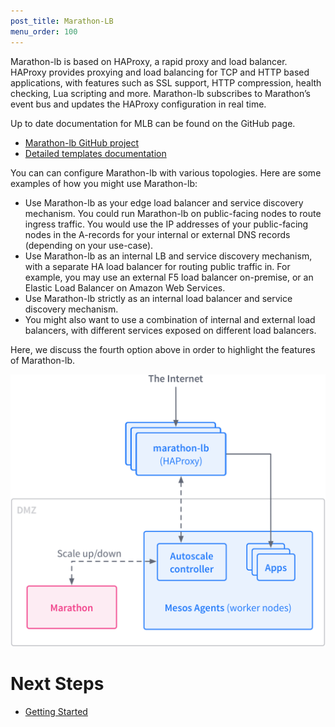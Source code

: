 ```yaml
---
post_title: Marathon-LB
menu_order: 100
---
```


Marathon-lb is based on HAProxy, a rapid proxy and load balancer. HAProxy provides proxying and load balancing for TCP and HTTP based applications, with features such as SSL support, HTTP compression, health checking, Lua scripting and more. Marathon-lb subscribes to Marathon’s event bus and updates the HAProxy configuration in real time.

Up to date documentation for MLB can be found on the GitHub page.

 * [Marathon-lb GitHub project][1]
 * [Detailed templates documentation][2]

You can can configure Marathon-lb with various topologies. Here are some examples of how you might use Marathon-lb:

*   Use Marathon-lb as your edge load balancer and service discovery mechanism. You could run Marathon-lb on public-facing nodes to route ingress traffic. You would use the IP addresses of your public-facing nodes in the A-records for your internal or external DNS records (depending on your use-case).
*   Use Marathon-lb as an internal LB and service discovery mechanism, with a separate HA load balancer for routing public traffic in. For example, you may use an external F5 load balancer on-premise, or an Elastic Load Balancer on Amazon Web Services.
*   Use Marathon-lb strictly as an internal load balancer and service discovery mechanism.
*   You might also want to use a combination of internal and external load balancers, with different services exposed on different load balancers.

Here, we discuss the fourth option above in order to highlight the features of Marathon-lb.

![lb1](img/lb1.png)

# Next Steps

- [Getting Started][3]

[1]: https://github.com/mesosphere/marathon-lb
[2]: https://github.com/mesosphere/marathon-lb/blob/master/Longhelp.md#templates
[3]: usage/
